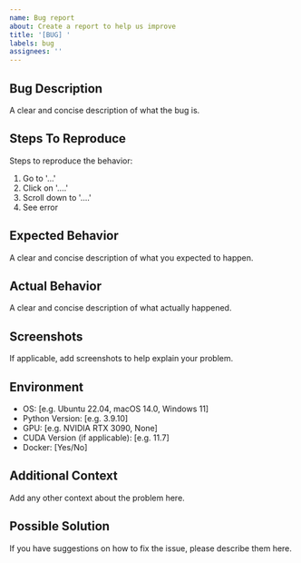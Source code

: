 ```yaml
---
name: Bug report
about: Create a report to help us improve
title: '[BUG] '
labels: bug
assignees: ''
---
```


## Bug Description
A clear and concise description of what the bug is.

## Steps To Reproduce
Steps to reproduce the behavior:
1. Go to '...'
2. Click on '....'
3. Scroll down to '....'
4. See error

## Expected Behavior
A clear and concise description of what you expected to happen.

## Actual Behavior
A clear and concise description of what actually happened.

## Screenshots
If applicable, add screenshots to help explain your problem.

## Environment
 - OS: [e.g. Ubuntu 22.04, macOS 14.0, Windows 11]
 - Python Version: [e.g. 3.9.10]
 - GPU: [e.g. NVIDIA RTX 3090, None]
 - CUDA Version (if applicable): [e.g. 11.7]
 - Docker: [Yes/No]

## Additional Context
Add any other context about the problem here.

## Possible Solution
If you have suggestions on how to fix the issue, please describe them here.